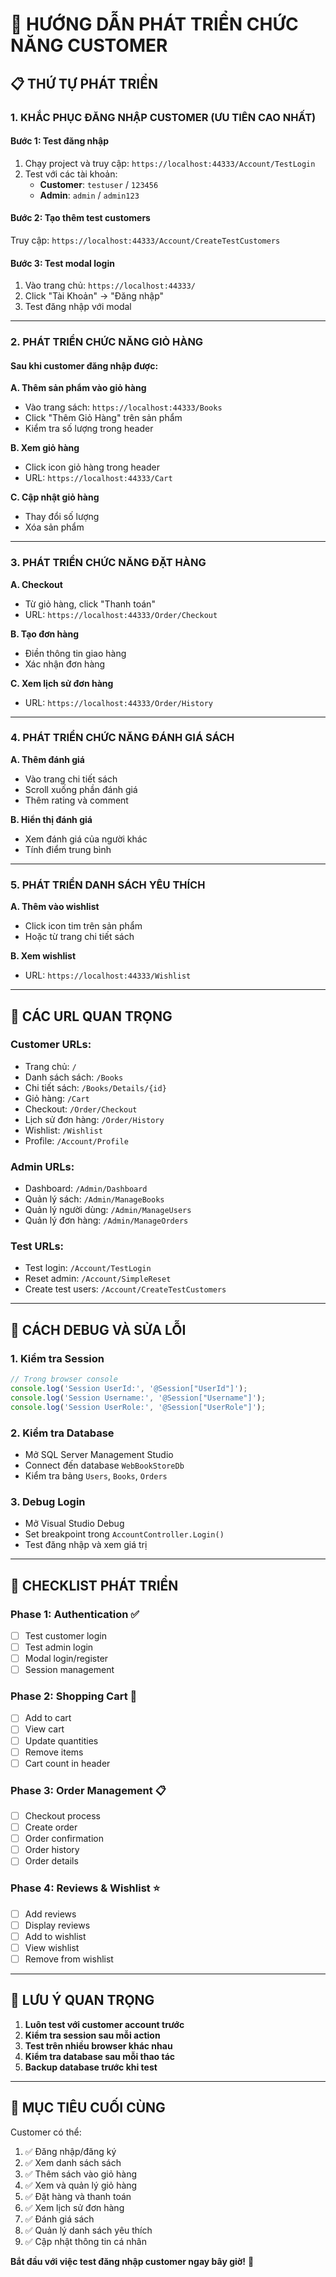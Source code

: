 # 🚀 HƯỚNG DẪN PHÁT TRIỂN CHỨC NĂNG CUSTOMER

## 📋 **THỨ TỰ PHÁT TRIỂN**

### **1. KHẮC PHỤC ĐĂNG NHẬP CUSTOMER (ƯU TIÊN CAO NHẤT)**

#### **Bước 1: Test đăng nhập**
1. Chạy project và truy cập: `https://localhost:44333/Account/TestLogin`
2. Test với các tài khoản:
   - **Customer**: `testuser` / `123456`
   - **Admin**: `admin` / `admin123`

#### **Bước 2: Tạo thêm test customers**
Truy cập: `https://localhost:44333/Account/CreateTestCustomers`

#### **Bước 3: Test modal login**
1. Vào trang chủ: `https://localhost:44333/`
2. Click "Tài Khoản" → "Đăng nhập"
3. Test đăng nhập với modal

---

### **2. PHÁT TRIỂN CHỨC NĂNG GIỎ HÀNG**

#### **Sau khi customer đăng nhập được:**

**A. Thêm sản phẩm vào giỏ hàng**
- Vào trang sách: `https://localhost:44333/Books`
- Click "Thêm Giỏ Hàng" trên sản phẩm
- Kiểm tra số lượng trong header

**B. Xem giỏ hàng**
- Click icon giỏ hàng trong header
- URL: `https://localhost:44333/Cart`

**C. Cập nhật giỏ hàng**
- Thay đổi số lượng
- Xóa sản phẩm

---

### **3. PHÁT TRIỂN CHỨC NĂNG ĐẶT HÀNG**

**A. Checkout**
- Từ giỏ hàng, click "Thanh toán"
- URL: `https://localhost:44333/Order/Checkout`

**B. Tạo đơn hàng**
- Điền thông tin giao hàng
- Xác nhận đơn hàng

**C. Xem lịch sử đơn hàng**
- URL: `https://localhost:44333/Order/History`

---

### **4. PHÁT TRIỂN CHỨC NĂNG ĐÁNH GIÁ SÁCH**

**A. Thêm đánh giá**
- Vào trang chi tiết sách
- Scroll xuống phần đánh giá
- Thêm rating và comment

**B. Hiển thị đánh giá**
- Xem đánh giá của người khác
- Tính điểm trung bình

---

### **5. PHÁT TRIỂN DANH SÁCH YÊU THÍCH**

**A. Thêm vào wishlist**
- Click icon tim trên sản phẩm
- Hoặc từ trang chi tiết sách

**B. Xem wishlist**
- URL: `https://localhost:44333/Wishlist`

---

## 🔧 **CÁC URL QUAN TRỌNG**

### **Customer URLs:**
- Trang chủ: `/`
- Danh sách sách: `/Books`
- Chi tiết sách: `/Books/Details/{id}`
- Giỏ hàng: `/Cart`
- Checkout: `/Order/Checkout`
- Lịch sử đơn hàng: `/Order/History`
- Wishlist: `/Wishlist`
- Profile: `/Account/Profile`

### **Admin URLs:**
- Dashboard: `/Admin/Dashboard`
- Quản lý sách: `/Admin/ManageBooks`
- Quản lý người dùng: `/Admin/ManageUsers`
- Quản lý đơn hàng: `/Admin/ManageOrders`

### **Test URLs:**
- Test login: `/Account/TestLogin`
- Reset admin: `/Account/SimpleReset`
- Create test users: `/Account/CreateTestCustomers`

---

## 🐛 **CÁCH DEBUG VÀ SỬA LỖI**

### **1. Kiểm tra Session**
```javascript
// Trong browser console
console.log('Session UserId:', '@Session["UserId"]');
console.log('Session Username:', '@Session["Username"]');
console.log('Session UserRole:', '@Session["UserRole"]');
```

### **2. Kiểm tra Database**
- Mở SQL Server Management Studio
- Connect đến database `WebBookStoreDb`
- Kiểm tra bảng `Users`, `Books`, `Orders`

### **3. Debug Login**
- Mở Visual Studio Debug
- Set breakpoint trong `AccountController.Login()`
- Test đăng nhập và xem giá trị

---

## 📝 **CHECKLIST PHÁT TRIỂN**

### **Phase 1: Authentication ✅**
- [ ] Test customer login
- [ ] Test admin login
- [ ] Modal login/register
- [ ] Session management

### **Phase 2: Shopping Cart 🔄**
- [ ] Add to cart
- [ ] View cart
- [ ] Update quantities
- [ ] Remove items
- [ ] Cart count in header

### **Phase 3: Order Management 📋**
- [ ] Checkout process
- [ ] Create order
- [ ] Order confirmation
- [ ] Order history
- [ ] Order details

### **Phase 4: Reviews & Wishlist ⭐**
- [ ] Add reviews
- [ ] Display reviews
- [ ] Add to wishlist
- [ ] View wishlist
- [ ] Remove from wishlist

---

## 🚨 **LƯU Ý QUAN TRỌNG**

1. **Luôn test với customer account trước**
2. **Kiểm tra session sau mỗi action**
3. **Test trên nhiều browser khác nhau**
4. **Kiểm tra database sau mỗi thao tác**
5. **Backup database trước khi test**

---

## 🎯 **MỤC TIÊU CUỐI CÙNG**

Customer có thể:
1. ✅ Đăng nhập/đăng ký
2. ✅ Xem danh sách sách
3. ✅ Thêm sách vào giỏ hàng
4. ✅ Xem và quản lý giỏ hàng
5. ✅ Đặt hàng và thanh toán
6. ✅ Xem lịch sử đơn hàng
7. ✅ Đánh giá sách
8. ✅ Quản lý danh sách yêu thích
9. ✅ Cập nhật thông tin cá nhân

**Bắt đầu với việc test đăng nhập customer ngay bây giờ!** 🚀

